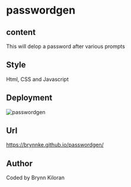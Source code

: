 # passwordgen

## content
This will delop a password after various prompts

## Style
Html, CSS and Javascript

## Deployment
![passwordgen](https://user-images.githubusercontent.com/100329799/160937821-0dabf9ad-25f2-46bc-8e8f-19639dca6dfc.jpg)

## Url 
 https://brynnke.github.io/passwordgen/
 
 ## Author
 Coded by Brynn Kiloran
